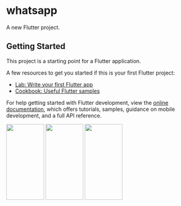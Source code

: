 # whatsapp

A new Flutter project.

## Getting Started

This project is a starting point for a Flutter application.

A few resources to get you started if this is your first Flutter project:

- [Lab: Write your first Flutter app](https://docs.flutter.dev/get-started/codelab)
- [Cookbook: Useful Flutter samples](https://docs.flutter.dev/cookbook)

For help getting started with Flutter development, view the
[online documentation](https://docs.flutter.dev/), which offers tutorials,
samples, guidance on mobile development, and a full API reference.


<img src="https://user-images.githubusercontent.com/120082312/235069974-91773296-4c2a-4d8b-842e-702cc41a8f90.png"  width="100" height="200">

<img src="https://user-images.githubusercontent.com/120082312/235069915-5821cea0-9d0d-4bf3-ad5f-f7e08cf88cf8.png"  width="100" height="200">

<img src="https://user-images.githubusercontent.com/120082312/235070055-9872ebad-e2b8-4117-91cf-f04ecc215f6b.png"  width="100" height="200">
